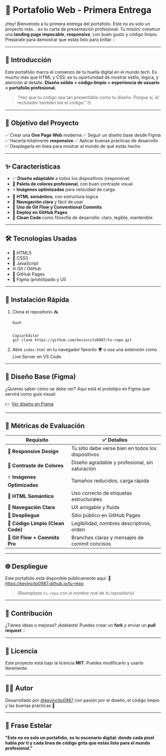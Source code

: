 # 🚀 Portafolio Web - Primera Entrega

¡Hey! Bienvenido a tu primera entrega del portafolio.
 Este no es solo un proyecto más… es tu carta de presentación profesional.
 Tu misión: construir una **landing page impecable**, **responsive**, con buen gusto y código limpio.
 Prepárate para demostrar que estás listo para brillar 💡

------

## 📘 Introducción

Este portafolio marca el comienzo de tu huella digital en el mundo tech.
 Es mucho más que HTML y CSS: es tu oportunidad de mostrar estilo, lógica, y atención al detalle.
 **Diseño sólido + código limpio + experiencia de usuario = portafolio profesional.**

> “Haz que tu código sea tan presentable como tu diseño. Porque sí, el reclutador también lee el código.” 🤓

------

## 🎯 Objetivo del Proyecto

✅ Crear una **One Page Web** moderna
 ✅ Seguir un diseño base desde Figma
 ✅ Hacerla totalmente **responsive**
 ✅ Aplicar buenas prácticas de desarrollo
 ✅ Desplegarla en línea para mostrar al mundo de qué estás hecho

------

## ✨ Características

- ✅ **Diseño adaptable** a todos los dispositivos (responsive)
- 🎨 **Paleta de colores profesional**, con buen contraste visual
- ⚡ **Imágenes optimizadas** para velocidad de carga
- 🧱 **HTML semántico**, con estructura lógica
- 🧭 **Navegación clara** y fácil de usar
- 📂 **Uso de Git Flow y Conventional Commits**
- 🚀 **Deploy en GitHub Pages**
- 🧼 **Clean Code** como filosofía de desarrollo: claro, legible, mantenible

------

## 🛠️ Tecnologías Usadas

- 🔵 HTML5
- 🎨 CSS3
- 💛 JavaScript
- 🌐 Git / GitHub
- 🚀 GitHub Pages
- 🎨 Figma (prototipado y UI)

------

## 🧩 Instalación Rápida

1. Clona el repositorio 📥

   ```
   bash
   
   
   CopiarEditar
   git clone https://github.com/kevincito0987/tu-repo.git
   ```

2. Abre `index.html` en tu navegador favorito 🌍
    o usa una extensión como Live Server en VS Code.

------

## 🎨 Diseño Base (Figma)

¿Quieres saber cómo se debe ver?
 Aquí está el prototipo en Figma que servirá como guía visual:

👉 [Ver diseño en Figma](https://www.figma.com/design/VudHmFzZssjyP1UWVp5PoV/Portfolio---NextJS-14---Blog-|-Richard-Vinueza-GitHub--Community-?node-id=179-149)

------

## 📏 Métricas de Evaluación

| Requisito                        | ✅ Detalles                                         |
| -------------------------------- | -------------------------------------------------- |
| 📱 **Responsive Design**          | Tu sitio debe verse bien en todos los dispositivos |
| 🎨 **Contraste de Colores**       | Diseño agradable y profesional, sin saturación     |
| ⚡ **Imágenes Optimizadas**       | Tamaños reducidos, carga rápida                    |
| 🧠 **HTML Semántico**             | Uso correcto de etiquetas estructurales            |
| 🧭 **Navegación Clara**           | UX amigable y fluida                               |
| 🚀 **Despliegue**                 | Sitio público en GitHub Pages                      |
| 🧼 **Código Limpio (Clean Code)** | Legibilidad, nombres descriptivos, orden           |
| 🔀 **Git Flow + Commits Pro**     | Branches claras y mensajes de commit concisos      |

------

## 🌐 Despliegue

Este portafolio está disponible públicamente aquí:
 🔗 https://kevincito0987.github.io/tu-repo

> *(Reemplaza `tu-repo` con el nombre real de tu repositorio)*

------

## 🤝 Contribución

¿Tienes ideas o mejoras? ¡Adelante!
 Puedes crear un **fork** y enviar un **pull request** 💡

------

## 📄 Licencia

Este proyecto está bajo la licencia **MIT**. Puedes modificarlo y usarlo libremente.

------

## 👨‍💻 Autor

Desarrollado por [@kevincito0987](https://github.com/kevincito0987) con pasión por el diseño, el código limpio y las buenas prácticas 🚀

------

## 🌟 Frase Estelar

**"Este no es solo un portafolio, es tu escenario digital: donde cada pixel habla por ti y cada línea de código grita que estás listo para el mundo profesional."**
